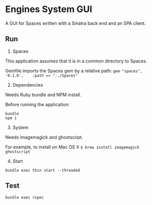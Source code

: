 Engines System GUI
==================

A GUI for Spaces written with a Sinatra back end and an SPA client.

Run
---

1. Spaces

This application assumes that it is in a common directory to Spaces.

Gemfile imports the Spaces gem by a relative path:
`gem "spaces",           '0.1.0',    :path => "../Spaces"`


2. Dependencies

Needs Ruby bundle and NPM install.

Before running the application:
```
bundle
npm i
```

3. System

Needs imagemagick and ghostscript.

For example, to install on Mac OS X
`$ brew install imagemagick ghostscript`

4. Start

`bundle exec thin start --threaded`


Test
----

`bundle exec rspec`

